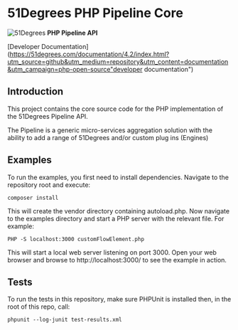 # 51Degrees PHP Pipeline Core

![51Degrees](https://51degrees.com/DesktopModules/FiftyOne/Distributor/Logo.ashx?utm_source=github&utm_medium=repository&utm_content=readme_main&utm_campaign=php-open-source "Data rewards the curious") **PHP Pipeline API**

[Developer Documentation](https://51degrees.com/documentation/4.2/index.html?utm_source=github&utm_medium=repository&utm_content=documentation&utm_campaign=php-open-source"developer documentation")

## Introduction
This project contains the core source code for the PHP implementation of the 51Degrees Pipeline API.

The Pipeline is a generic micro-services aggregation solution with the ability to add a range of 51Degrees and/or custom plug ins (Engines) 

## Examples

To run the examples, you first need to install dependencies. Navigate to the repository root and execute:

```
composer install
```

This will create the vendor directory containing autoload.php. Now navigate to the examples directory and start a PHP server with the relevant file. For example:

```
PHP -S localhost:3000 customFlowElement.php
```

This will start a local web server listening on port 3000. Open your web browser and browse to http://localhost:3000/ to see the example in action.

## Tests
To run the tests in this repository, make sure PHPUnit is installed then, in the root of this repo, call:
```
phpunit --log-junit test-results.xml
```
